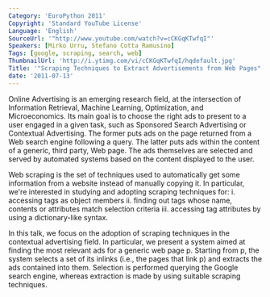 ```yaml
---
Category: 'EuroPython 2011'
Copyright: 'Standard YouTube License'
Language: 'English'
SourceUrl: '"http://www.youtube.com/watch?v=cCKGqKTwfqI"'
Speakers: [Mirko Urru, Stefano Cotta Ramusino]
Tags: [google, scraping, search, web]
ThumbnailUrl: 'http://i.ytimg.com/vi/cCKGqKTwfqI/hqdefault.jpg'
Title: '"Scraping Techniques to Extract Advertisements from Web Pages"'
date: '2011-07-13'
---
```

Online Advertising is an emerging research field, at the intersection of
Information Retrieval, Machine Learning, Optimization, and Microeconomics. Its
main goal is to choose the right ads to present to a user engaged in a given
task, such as Sponsored Search Advertising or Contextual Advertising. The
former puts ads on the page returned from a Web search engine following a
query. The latter puts ads within the content of a generic, third party, Web
page. The ads themselves are selected and served by automated systems based on
the content displayed to the user.

Web scraping is the set of techniques used to automatically get some
information from a website instead of manually copying it. In particular,
we're interested in studying and adopting scraping techniques for: i.
accessing tags as object members ii. finding out tags whose name, contents or
attributes match selection criteria iii. accessing tag attributes by using a
dictionary-like syntax.

In this talk, we focus on the adoption of scraping techniques in the
contextual advertising field. In particular, we present a system aimed at
finding the most relevant ads for a generic web page p. Starting from p, the
system selects a set of its inlinks (i.e., the pages that link p) and extracts
the ads contained into them. Selection is performed querying the Google search
engine, whereas extraction is made by using suitable scraping techniques.

